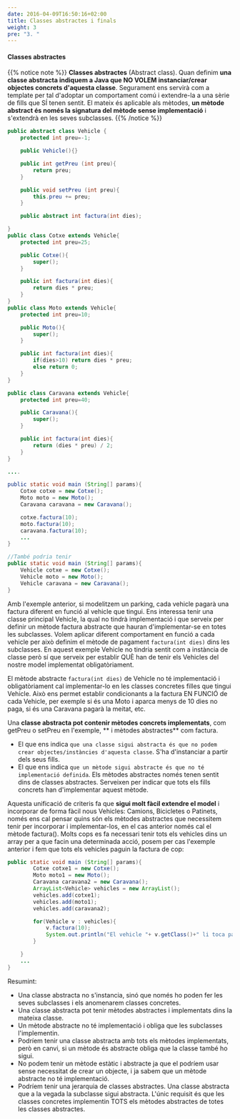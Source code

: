 ```yaml
---
date: 2016-04-09T16:50:16+02:00
title: Classes abstractes i finals
weight: 3
pre: "3. "
---
```


#### Classes abstractes

{{% notice note %}}
**Classes abstractes** (Abstract class). Quan definim **una classe abstracta indiquem a Java que NO VOLEM instanciar/crear objectes concrets d'aquesta classe**. Segurament ens servirà com a template per tal d'adoptar un comportament comú i extendre-la a una sèrie de fills que SÍ tenen sentit. El mateix és aplicable als mètodes, **un mètode abstract és només la signatura del mètode sense implementació** i s'extendrà en les seves subclasses.
{{% /notice %}}

```java
public abstract class Vehicle {
    protected int preu=-1;

    public Vehicle(){}

    public int getPreu (int preu){
        return preu;
    }

    public void setPreu (int preu){
        this.preu += preu;
    }

    public abstract int factura(int dies);

}
public class Cotxe extends Vehicle{
    protected int preu=25;

    public Cotxe(){
        super();
    }

    public int factura(int dies){
        return dies * preu;
    }
}
public class Moto extends Vehicle{
    protected int preu=10;

    public Moto(){
        super();
    }

    public int factura(int dies){
        if(dies>10) return dies * preu;
        else return 0;
    }
}

public class Caravana extends Vehicle{
    protected int preu=40;

    public Caravana(){
        super();
    }

    public int factura(int dies){
        return (dies * preu) / 2;
    }
}

....

public static void main (String[] params){
    Cotxe cotxe = new Cotxe();
    Moto moto = new Moto();
    Caravana caravana = new Caravana();

    cotxe.factura(10);
    moto.factura(10);
    caravana.factura(10);
    ...
}

//També podria tenir
public static void main (String[] params){
    Vehicle cotxe = new Cotxe();
    Vehicle moto = new Moto();
    Vehicle caravana = new Caravana();
}
```

Amb l'exemple anterior, si modelitzem un parking, cada vehicle pagarà una factura diferent en funció al vehicle que tingui. Ens interessa tenir una classe principal Vehicle, la qual no tindrà implementació i que serveix per definir un mètode factura abstracte que hauran d'implementar-se en totes les subclasses. Volem aplicar diferent comportament en funció a cada vehicle per això definim el mètode de pagament `factura(int dies)` dins les subclasses. En aquest exemple Vehicle no tindria sentit com a instància de classe però sí que serveix per establir QUÈ han de tenir els Vehicles del nostre model implementat obligatòriament.

El mètode abstracte `factura(int dies)` de Vehicle no té implementació i obligatòriament cal implementar-lo en les classes concretes filles que tingui Vehicle. Això ens permet establir condicionants a la factura EN FUNCIÓ de cada Vehicle, per exemple si és una Moto i aparca menys de 10 dies no paga, si és una Caravana pagarà la meitat, etc.

Una **classe abstracta pot contenir mètodes concrets implementats**, com getPreu o setPreu en l'exemple, ** i mètodes abstractes** com factura.

- El que ens indica `que una classe sigui abstracta és que no podem crear objectes/instàncies d'aquesta classe`. S'ha d'instanciar a partir dels seus fills.
- El que ens indica `que un mètode sigui abstracte és que no té implementació definida`. Els mètodes abstractes només tenen sentit dins de classes abstractes. Serveixen per indicar que tots els fills concrets han d'implementar aquest mètode.

Aquesta unificació de criteris fa que **sigui molt fàcil extendre el model** i incorporar de forma fàcil nous Vehicles: Camions, Bicicletes o Patinets, només ens cal pensar quins són els mètodes abstractes que necessitem tenir per incorporar i implementar-los, en el cas anterior només cal el mètode factura(). Molts cops es fa necessari tenir tots els vehicles dins un array per a que facin una determinada acció, posem per cas l'exemple anterior i fem que tots els vehicles paguin la factura de cop:

```java
public static void main (String[] params){
        Cotxe cotxe1 = new Cotxe();
        Moto moto1 = new Moto();
        Caravana caravana2 = new Caravana();
        ArrayList<Vehicle> vehicles = new ArrayList();
        vehicles.add(cotxe1);
        vehicles.add(moto1);
        vehicles.add(caravana2);

        for(Vehicle v : vehicles){
            v.factura(10);
            System.out.println("El vehicle "+ v.getClass()+" li toca pagar per 10 dies: " + v.factura(10)+" euros.");
        }

    }
    ...
}
```

Resumint:

- Una classe abstracta no s'instancia, sinó que només ho poden fer les seves subclasses i els anomenarem classes concretes.
- Una classe abstracta pot tenir mètodes abstractes i implementats dins la mateixa classe.
- Un mètode abstracte no té implementació i obliga que les subclasses l'implementin.
- Podríem tenir una classe abstracta amb tots els mètodes implementats, però en canvi, si un mètode és abstracte obliga que la classe també ho sigui.
- No podem tenir un mètode estàtic i abstracte ja que el podríem usar sense necessitat de crear un objecte, i ja sabem que un mètode abstracte no té implementació.
- Podríem tenir una jerarquia de classes abstractes. Una classe abstracta que a la vegada la subclasse sigui abstracta. L'únic requisit és que les classes concretes implementin TOTS els mètodes abstractes de totes les classes abstractes.
